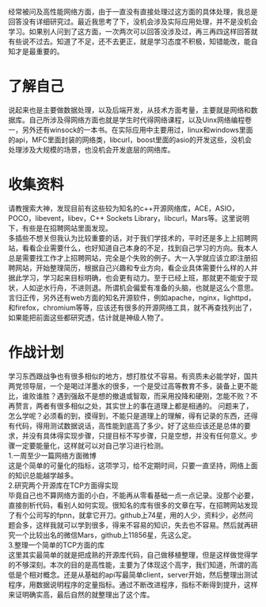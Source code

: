 ﻿---
categories: [高性能网络，学习计划]
tags: [高性能网络, 学习计划]
---
经常被问及高性能网络方面，由于一直没有直接处理过这方面的具体处理，我总是回答没有详细研究过。最近我思考了下，没机会涉及实际应用处理，并不是没机会学习。如果别人问到了这方面，一次两次可以回答没涉及过，再三再四这样回答就有些说不过去。知道了不足，还不去更正，就是学习态度不积极，知错能改，能自知才是最重要的。
# 了解自己
说起来也是主要做数据处理，以及后端开发，从技术方面考量，主要就是网络和数据库。自己所涉及得网络方面也就是学生时代得网络课程，以及Uinx网络编程卷一，另外还有winsock的一本书。在实际应用中主要用过，linux和windows里面的api，MFC里面封装的网络类，libcurl，boost里面的asio的开发这些，没机会处理涉及大规模的场景，也没机会开发底层的网络库。  
# 收集资料
请教搜索大神，发现目前有这些较为知名的c++开源网络库，ACE，ASIO，POCO，libevent，libev，C++ Sockets Library，libcurl，Mars等。这里说明下，有些是在招聘网站里面发现。  
多插些不想关但我认为比较重要的话，对于我们学技术的，平时还是多上上招聘网站，看看企业需要什么，也好知道自己本身的不足，找到自己学习的方向。我本人总是需要找工作才上招聘网站，完全是个失败的例子。大一入学就应该立即注册招聘网站，开始整理简历，根据自己兴趣和专业方向，看企业具体需要什么样的人并据此学习，学习起来目标明确，也会更有动力。至于已经上班，那就更不能安于现状，人如逆水行舟，不进则退。所谓机会偏爱有准备的头脑，也就是这么个意思。  
言归正传，另外还有web方面的知名开源软件，例如apache，nginx，lighttpd，和firefox，chromium等等，应该还有很多的开源网络工具，就不再查找列出了，如果能把前面这些都研究透，估计就是神级人物了。
# 作战计划
学习东西跟战争也有很多相似的地方，想打胜仗不容易。有资质未必能学好，国共两党领导层，一个是喝过洋墨水的很多，一个是受过高等教育不多，装备上更不能比，谁败谁胜？遇到强敌不是想的撤退或智取，而采用投降和硬刚，怎能不败？不再赘言，两者有很多相似之处，其实世上的事在道理上都是相通的。
问题来了，怎么学呢？必须看的到，摸得到，不能只是道理上的理解，得有记录的东西，还得有代码，得用测试数据说话，高性能到底高了多少。好了这些应该还是总体的要求，并没有具体得实现步骤，只提目标不写步骤，只是空想，并没有任何意义。步骤一定要能量化，这样就可以对自己学习进行检测。  
1.一周至少一篇网络方面微博  
  这是个简单的可量化的指标，这项学习，给不定期时间，只要一直坚持，网络上面的知识总能越学越多。  
2.研究两个开源库在TCP方面得实现  
  毕竟自己也不算网络方面的小白，不能再从零看基础一点一点记录。没那个必要，直接剖析代码，看别人如何实现。很知名的库有很多的文章在写，在招聘网站发现了有个公司写的fpnn，就拿它开刀。github上74星，用的人少，资料少，必然问题会多，这样我就可以学到很多，得来不容易的知识，失去也不容易。然后就再研究一个比较出名的微信Mars，github上11856星，先这么定。  
3.整理一个简单的TCP方面的库  
  这里其实最简单的就是把成熟的开源库代码，自己做移植整理，但是这样做觉得学的不够深刻。本次的目的是高性能，主要为了体现这个高字，我们知道，所谓的高低是个相对概念。还是从基础的api写最简单client，server开始，然后整理出测试程序，用数据说明程序的定量指标。通过不断改进程序，指标不断得到提升，这样来证明确实高，最后自然的就整理出了这个库。